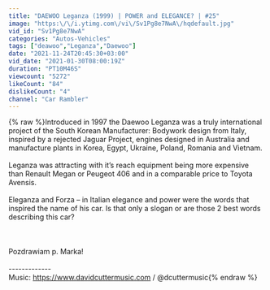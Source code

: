 ```yaml
---
title: "DAEWOO Leganza (1999) | POWER and ELEGANCE? | #25"
image: "https:\/\/i.ytimg.com\/vi\/Sv1Pg8e7NwA\/hqdefault.jpg"
vid_id: "Sv1Pg8e7NwA"
categories: "Autos-Vehicles"
tags: ["deawoo","Leganza","Daewoo"]
date: "2021-11-24T20:45:30+03:00"
vid_date: "2021-01-30T08:00:19Z"
duration: "PT10M46S"
viewcount: "5272"
likeCount: "84"
dislikeCount: "4"
channel: "Car Rambler"
---
```

{% raw %}Introduced in 1997 the Daewoo Leganza was a truly international project of the South Korean Manufacturer: Bodywork design from Italy, inspired by a rejected Jaguar Project, engines designed in Australia and manufacture plants in Korea, Egypt, Ukraine, Poland, Romania and Vietnam.<br /><br />Leganza was attracting with it’s reach equipment being more expensive than Renault Megan or Peugeot 406 and in a comparable price to Toyota Avensis.<br /><br />Eleganza and Forza – in Italian elegance and power were the words that inspired the name of his car. Is that only a slogan or are those 2 best words describing this car?<br /><br /><br /><br />Pozdrawiam p. Marka! <br /><br />-------------<br />Music: <a rel="nofollow" target="blank" href="https://www.davidcuttermusic.com">https://www.davidcuttermusic.com</a> / @dcuttermusic{% endraw %}
